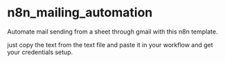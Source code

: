 # n8n_mailing_automation
Automate mail sending from a sheet through gmail with this n8n template.


just copy the text from the text file and paste it in your workflow and get your credentials setup.
